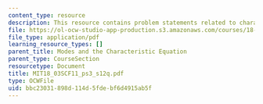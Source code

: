 ```yaml
---
content_type: resource
description: This resource contains problem statements related to characteristic equation.
file: https://ol-ocw-studio-app-production.s3.amazonaws.com/courses/18-03sc-differential-equations-fall-2011/bbc23031898d114d5fdebf6d4915ab5f_MIT18_03SCF11_ps3_s12q.pdf
file_type: application/pdf
learning_resource_types: []
parent_title: Modes and the Characteristic Equation
parent_type: CourseSection
resourcetype: Document
title: MIT18_03SCF11_ps3_s12q.pdf
type: OCWFile
uid: bbc23031-898d-114d-5fde-bf6d4915ab5f
---
```


